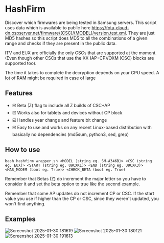 # HashFirm
Discover which firmwares are being tested in Samsung servers. This script uses data which is available to public here https://fota-cloud-dn.ospserver.net/firmware/(CSC)/(MODEL)/version.test.xml.
They are just MD5 hashes so this script does MD5 to all the combinations of a given range and checks if they are present in the public data.

ITV and EUX are officially the only CSCs that are supported at the moment. (Even though other CSCs that use the XX (AP+CP)/OXM (CSC) blocks are supported too).

The time it takes to complete the decryption depends on your CPU speed. A lot of RAM might be required in case of large 

## Features
- ☑️ Beta (Z) flag to include all Z builds of CSC+AP
- ☑️ Works also for tablets and devices without CP block
- ☑️ Handles year change and feature bit change
- ☑️ Easy to use and works on any recent Linux-based distribution with basically no dependencies (md5sum, python3, sed, grep)

## How to use
```bash hashfirm_wrapper.sh <MODEL (string eg. SM-A346B)> <CSC (string eg. EUX)> <START (string eg. U9CXK1)> <END (string eg. U9CXK3)> <HAS_MODEM (bool eg. True)> <CHECK_BETA (bool eg. True)```

Remember that Betas (Z) do increment the major letter so you have to consider it and set the beta option to true like the second example. 

Remember that some AP updates do not increment CP or CSC. If the start value you use if higher than the CP or CSC, since they weren't updated, you won't find anything.

## Examples
![Screenshot 2025-01-30 181619](https://github.com/user-attachments/assets/66c8d13f-9f28-48ac-bbc7-65aaf2b6a7d6)
![Screenshot 2025-01-30 180121](https://github.com/user-attachments/assets/08439f61-0b8f-4669-a662-246f9d2e371a)
![Screenshot 2025-01-30 191613](https://github.com/user-attachments/assets/26743a3c-1215-4c52-a858-6c8623220435)

